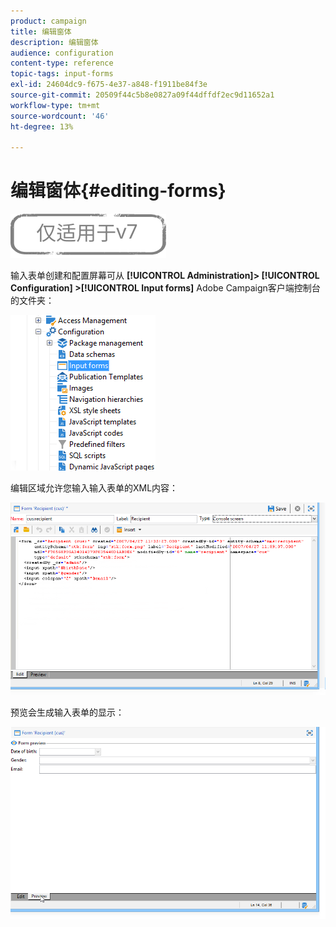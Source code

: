 ```yaml
---
product: campaign
title: 编辑窗体
description: 编辑窗体
audience: configuration
content-type: reference
topic-tags: input-forms
exl-id: 24604dc9-f675-4e37-a848-f1911be84f3e
source-git-commit: 20509f44c5b8e0827a09f44dffdf2ec9d11652a1
workflow-type: tm+mt
source-wordcount: '46'
ht-degree: 13%

---
```


# 编辑窗体{#editing-forms}

![](../../assets/v7-only.svg)

输入表单创建和配置屏幕可从 **[!UICONTROL Administration]> [!UICONTROL Configuration] >[!UICONTROL Input forms]** Adobe Campaign客户端控制台的文件夹：

![](assets/d_ncs_integration_form_arbo.png)

编辑区域允许您输入输入表单的XML内容：

![](assets/d_ncs_integration_form_edit.png)

预览会生成输入表单的显示：

![](assets/d_ncs_integration_form_preview.png)
